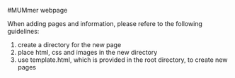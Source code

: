 #MUMmer webpage

When adding pages and information, please refere to the following guidelines:
1. create a directory for the new page
2. place html, css and images in the new directory
3. use template.html, which is provided in the root directory, to create new pages